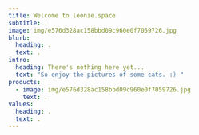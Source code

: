 ```yaml
---
title: Welcome to leonie.space
subtitle: .
image: img/e576d328ac158bbd09c960e0f7059726.jpg
blurb:
  heading: .
  text: .
intro:
  heading: There's nothing here yet...
  text: "So enjoy the pictures of some cats. :) "
products:
  - image: img/e576d328ac158bbd09c960e0f7059726.jpg
    text: .
values:
  heading: .
  text: .
---
```

